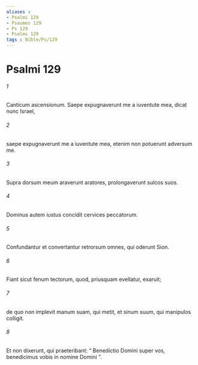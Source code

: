 ```yaml
---
aliases : 
- Psalmi 129
- Psaumes 129
- Ps 129
- Psalms 129
tags : Bible/Ps/129
---
```


# Psalmi 129

###### 1
Canticum ascensionum. Saepe expugnaverunt me a iuventute mea, dicat nunc Israel,
###### 2
saepe expugnaverunt me a iuventute mea, etenim non potuerunt adversum me.
###### 3
Supra dorsum meum araverunt aratores, prolongaverunt sulcos suos.
###### 4
Dominus autem iustus concidit cervices peccatorum.
###### 5
Confundantur et convertantur retrorsum omnes, qui oderunt Sion.
###### 6
Fiant sicut fenum tectorum, quod, priusquam evellatur, exaruit;
###### 7
de quo non implevit manum suam, qui metit, et sinum suum, qui manipulos colligit.
###### 8
Et non dixerunt, qui praeteribant: “ Benedictio Domini super vos, benedicimus vobis in nomine Domini ”.
